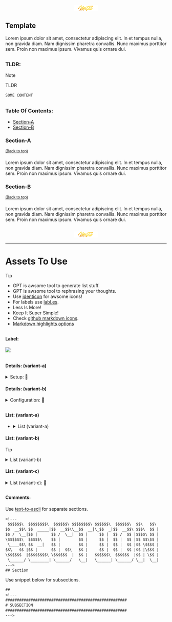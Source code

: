 <div align="center">
   <img src="../.media/asset/badge/asset_badge_project_backgroundless.png" width="15%" height="auto"/>
</div>

## Template

Lorem ipsum dolor sit amet, consectetur adipiscing elit. In et tempus nulla, non gravida diam. Nam dignissim pharetra convallis. Nunc maximus porttitor sem. Proin non maximus ipsum. Vivamus quis ornare dui.

##
<!---
#####################################################
# TLDR
#####################################################
--->

### TLDR: 
> [!NOTE]  
> TLDR

```sh
SOME CONTENT
```

##
<!---
$$$$$$$$\  $$$$$$\   $$$$$$\  
\__$$  __|$$  __$$\ $$  __$$\ 
   $$ |   $$ /  $$ |$$ /  \__|
   $$ |   $$ |  $$ |$$ |      
   $$ |   $$ |  $$ |$$ |      
   $$ |   $$ |  $$ |$$ |  $$\ 
   $$ |    $$$$$$  |\$$$$$$  |
   \__|    \______/  \______/
--->

### Table Of Contents:
- [Section-A](#section-a)
- [Section-B](#section-b)

### Section-A
<sup>[(Back to top)](#table-of-contents)</sup>

Lorem ipsum dolor sit amet, consectetur adipiscing elit. In et tempus nulla, non gravida diam. Nam dignissim pharetra convallis. Nunc maximus porttitor sem. Proin non maximus ipsum. Vivamus quis ornare dui.

### Section-B
<sup>[(Back to top)](#table-of-contents)</sup>

Lorem ipsum dolor sit amet, consectetur adipiscing elit. In et tempus nulla, non gravida diam. Nam dignissim pharetra convallis. Nunc maximus porttitor sem. Proin non maximus ipsum. Vivamus quis ornare dui.

##

<div align="center">
   <img src="../.media/asset/badge/asset_badge_project_backgroundless.png" width="15%" height="auto"/>
</div>

<hr>

<div align="left">
<h1>Assets To Use</h1>
</div>

> [!TIP]
> - GPT is awsome tool to generate list stuff.
> - GPT is awsome tool to rephrasing your thoughts.
> - Use [jdenticon](https://jdenticon.com/) for awsome icons!
> - For labels use [labl.es](https://labl.es/).
> - Less Is More!
> - Keep It Super Simple!
> - Check [github markdown icons](https://gist.github.com/rxaviers/7360908).
> - [Markdown highlights options](https://github.com/orgs/community/discussions/16925)

##

#### Label:
<img src="https://labl.es/svg?text=LABEL&width=200&bgcolor=3a6351"/>

##

#### Details: (variant-a)

<details><summary>Setup: 📍</summary><br>
 
    #!/bin/bash
    # YOUR-CODE-GOES-HERE
    
</details>

#### Details: (variant-b)

<details><summary>Configuration: 📍</summary>
 <!-- list -->   
 <ul>
  
   <!-- element [0] -->    
   <li>
   <p>YOUR-PARAGRAPH</p>
   <pre><code>YOUR-CODE</code></pre>
   </li>
   <!-- #element [0] -->
  
   <!-- element [1] -->  
   <li>
   <details open>
       <summary>YOUR-SUMMARY:📍</summary>
       <br>
    
    #!/bin/bash
    # YOUR-CODE-GOES-HERE
            
   </details>
   </li>
   <!-- #element [1] -->

   <!-- element [2] -->  
   <li>
    <details>
        <summary>YOUR-SUMMARY:📍</summary>
        <ul>
          <li>
            <p>YOUR-PARAGRAPH</p>
            <pre><code>YOUR-CODE</code></pre>
          </li>   
        </ul>
    </details>
   </li>
   <!-- #element [2] -->
      
 </ul>
 <!-- #list -->    
</details>

##

#### List: (variant-a)
- <details>
    <summary>List (variant-a)</summary>
    <br>
    <ul>
      <sup>
        <li><a href="element-a">element-a</a></li>
      </sup>
      <br>
      <sup>
        <li><a href="element-b">element-b</a></li>
      </sup>
    </ul>
  </details>  

#### List: (variant-b)
> [!TIP]
> <details>
>  <summary>List (variant-b)</summary>
>    <br>
> <ul>
>    <li><a href="element-a">element-a</a></li>
>    <li><a href="element-b">element-b</a></li>
> </ul>
> </table>
> </details>

#### List: (variant-c)
<details>
  <summary>List (variant-c): 📍</summary>
  <br>  
  <table>
      <tr>
          <td><strong>COLUMN-A</strong></td>
          <td><strong>COLUMN-B</strong></td>
          <td><strong>COLUMN-C</strong></td>
      </tr>
      <tr>
          <td><sup>Element-A-A</sup></td>
          <td><sup>Element-A-B</sup></td>
          <td><sup>Element-A-C</sup></td>
      </tr>
      <tr>
          <td><sup>Element-B-A</sup></td>
          <td><sup>Element-B-B</sup></td>
          <td><sup>Element-B-C</sup></td>
      </tr>
  </table>
</details>

##

#### Comments:

Use [text-to-ascii](https://patorjk.com/software/taag/#p=display&f=Big%20Money-nw&t=Type%20Something%20%0A) for separate sections.
```
<!---
 $$$$$$\  $$$$$$$$\  $$$$$$\ $$$$$$$$\ $$$$$$\  $$$$$$\  $$\   $$\ 
$$  __$$\ $$  _____|$$  __$$\\__$$  __|\_$$  _|$$  __$$\ $$$\  $$ |
$$ /  \__|$$ |      $$ /  \__|  $$ |     $$ |  $$ /  $$ |$$$$\ $$ |
\$$$$$$\  $$$$$\    $$ |        $$ |     $$ |  $$ |  $$ |$$ $$\$$ |
 \____$$\ $$  __|   $$ |        $$ |     $$ |  $$ |  $$ |$$ \$$$$ |
$$\   $$ |$$ |      $$ |  $$\   $$ |     $$ |  $$ |  $$ |$$ |\$$$ |
\$$$$$$  |$$$$$$$$\ \$$$$$$  |  $$ |   $$$$$$\  $$$$$$  |$$ | \$$ |
 \______/ \________| \______/   \__|   \______| \______/ \__|  \__|
--->
## Section
```

Use snippet below for subsections.
```
##
<!---
#####################################################
# SUBSECTION
#####################################################
--->
```
